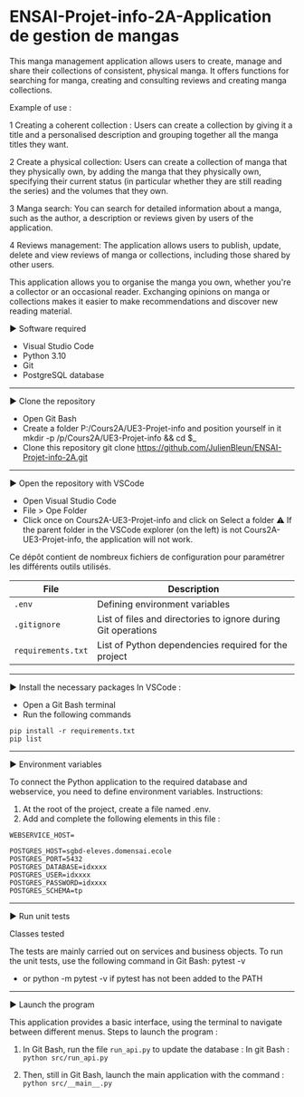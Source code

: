 # ENSAI-Projet-info-2A-Application de gestion de mangas

This manga management application allows users to create, manage and share their collections of consistent, physical manga. It offers functions for searching for manga, creating and consulting reviews and creating manga collections.

Example of use :

1 Creating a coherent collection : Users can create a collection by giving it a title and a personalised description and grouping together all the manga titles they want.

2 Create a physical collection: Users can create a collection of manga that they physically own, by adding the manga that they physically own, specifying their current status (in particular whether they are still reading the series) and the volumes that they own.

3 Manga search: You can search for detailed information about a manga, such as the author, a description or reviews given by users of the application.

4 Reviews management: The application allows users to publish, update, delete and view reviews of manga or collections, including those shared by other users.

This application allows you to organise the manga you own, whether you're a collector or an occasional reader. Exchanging opinions on manga or collections makes it easier to make recommendations and discover new reading material.

▶️ Software required

- Visual Studio Code
- Python 3.10
- Git
- PostgreSQL database

---

▶️ Clone the repository
- Open Git Bash
- Create a folder P:/Cours2A/UE3-Projet-info and position yourself in it
mkdir -p /p/Cours2A/UE3-Projet-info && cd $_
- Clone this repository
git clone https://github.com/JulienBleun/ENSAI-Projet-info-2A.git

---

▶️ Open the repository with VSCode
- Open Visual Studio Code
- File > Ope Folder
- Click once on Cours2A-UE3-Projet-info and click on Select a folder
⚠️ If the parent folder in the VSCode explorer (on the left) is not Cours2A-UE3-Projet-info, the application will not work.

Ce dépôt contient de nombreux fichiers de configuration pour paramétrer les différents outils utilisés.

| File                  | Description                                         |
|--------------------------|-----------------------------------------------------|
| `.env`                   | Defining environment variables              |
| `.gitignore`             | List of files and directories to ignore during Git operations |
| `requirements.txt`       | List of Python dependencies required for the project |


---


▶️ Install the necessary packages
In VSCode :

 - Open a Git Bash terminal
 - Run the following commands

```
pip install -r requirements.txt
pip list
```

---

▶️ Environment variables

To connect the Python application to the required database and webservice, you need to define environment variables.
Instructions:
  1. At the root of the project, create a file named .env.
  2. Add and complete the following elements in this file :

  ```
  WEBSERVICE_HOST=

  POSTGRES_HOST=sgbd-eleves.domensai.ecole
  POSTGRES_PORT=5432
  POSTGRES_DATABASE=idxxxx
  POSTGRES_USER=idxxxx
  POSTGRES_PASSWORD=idxxxx
  POSTGRES_SCHEMA=tp

  ```

---
▶️ Run unit tests

Classes tested

The tests are mainly carried out on services and business objects.
To run the unit tests, use the following command in Git Bash: pytest -v
- or python -m pytest -v if pytest has not been added to the PATH

---

▶️ Launch the program

This application provides a basic interface, using the terminal to navigate between different menus.
Steps to launch the program :

   1. In Git Bash, run the file `run_api.py` to update the database :
   In git Bash : ``` python src/run_api.py ```

   2. Then, still in Git Bash, launch the main application with the command : ```python src/__main__.py```
    
